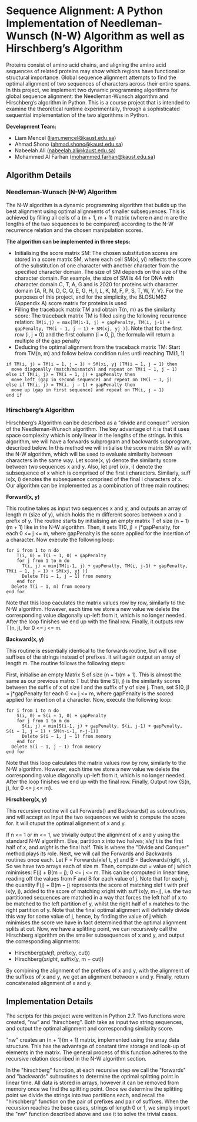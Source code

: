 # Sequence Alignment: A Python Implementation of Needleman-Wunsch (N-W) Algorithm as well as Hirschberg’s Algorithm

Proteins consist of amino acid chains, and aligning the amino acid sequences of related proteins may show which regions have functional or structural importance. Global sequence alignment attempts to find the optimal alignment of two sequences of characters across their entire spans. In this project, we implement two dynamic programming algorithms for global sequence alignment: the Needleman-Wunsch algorithm and Hirschberg’s algorithm in Python. This is a course project that is intended to examine the theoretical runtime experimentally, through a sophisticated sequential implementation of the two algorithms in Python. 

**Development Team:**
* Liam Mencel (liam.mencel@kaust.edu.sa)
* Ahmad Shono (ahmad.shono@kaust.edu.sa)
* Nabeelah Ali (nabeelah.ali@kaust.edu.sa)
* Mohammed Al Farhan (mohammed.farhan@kaust.edu.sa)

## Algorithm Details
### Needleman-Wunsch (N-W) Algorithm

The N-W algorithm is a dynamic programming algorithm that builds up the best alignment using optimal alignments of smaller subsequences. This is achieved by filling all cells of a (n + 1, m + 1) matrix (where n and m are the lengths of the two sequences to be compared) according to the N-W recurrence relation and the chosen manipulation scores. 

**The algorithm can be implemented in three steps:**
*  Initialising the score matrix SM: The chosen substitution scores are stored in a score matrix SM, where each cell SM(xi, yi) reflects the score of the substitution of one character with another character from the specified character domain. The size of SM depends on the size of the character domain. For example, the size of SM is 44 for DNA with character domain C, T, A, G and is 2020 for proteins with character domain {A, R, N, D, C, Q, E, G, H, I, L, K, M, F, P, S, T, W, Y, V}. For the purposes of this project, and for the simplicity, the BLOSUM62 (Appendix A) score matrix for proteins is used
*  Filling the traceback matrix TM and obtain T(n, m) as the similarity score: The traceback matrix TM is filled using the following recurrence relation: `TM(i,j) = max[TM(i-1, j) + gapPenalty, TM(i, j-1) + gapPenalty, TM(i − 1, j − 1) + SM(xj, yj )]`. Note that for the first row (i, j = 0) and the first column (i = 0, j), the formula will return a multiple of the gap penalty
*  Deducing the optimal alignment from the traceback matrix TM: Start from TM(n, m) and follow below condition rules until reaching TM(1, 1)
```
if TM(i, j) = TM(i − 1, j − 1) + SM(xi, yj )TM(i − 1, j − 1) then
  move diagonally (match/mismatch) and repeat on TM(i − 1, j − 1)
else if TM(i, j) = TM(i − 1, j) + gapPenalty then
  move left (gap in second sequence) and repeat on TM(i − 1, j)
else if TM(i, j) = TM(i, j − 1) + gapPenalty then
  move up (gap in first sequence) and repeat on TM(i, j − 1)
end if
```
### Hirschberg’s Algorithm

Hirschberg’s Algorithm can be described as a "divide and conquer" version of the Needleman-Wunsch algorithm. The key advantage of it is that it uses space complexity which is only linear in the lengths of the strings. In this algorithm, we will have a forwards subprogram and backwards subprogram, described below. In this method we will initialise the score matrix SM as with the N-W algorithm, which will be used to evaluate similarity between characters in the same way. Let score(x, y) denote the similarity score between two sequences x and y. Also, let pref ix(x, i) denote the subsequence of x which is comprised of the first i characters. Similarly, suff ix(x, i) denotes the subsequence comprised of the final i characters of x. Our algorithm can be implemented as a combination of three main routines:

**Forward(x, y)**

This routine takes as input two sequences x and y, and outputs an array of length m (size of y), which holds the m different scores between x and a prefix of y.
The routine starts by initialising an empty matrix T of size (n + 1)(m + 1) like in the N-W algorithm. Then, it sets T(0, j) = j*gapPenalty, for each 0 <= j <= m, where gapPenalty is the score applied for the insertion of a character. Now execute the following loop:
```
for i from 1 to n do
    T(i, 0) = T(i − 1, 0) + gapPenalty
    for j from 1 to m do
      T(i, j) = min[TM(i-1, j) + gapPenalty, TM(i, j-1) + gapPenalty, TM(i − 1, j − 1) + SM(xj, yj )]
      Delete T(i − 1, j − 1) from memory
    end for
  Delete T(i − 1, m) from memory
end for
```
Note that this loop caculates the matrix values row by row, similarly to the N-W algorithm. However, each time we store a new value we delete the corresponding value diagonally up-left from it, which is no longer needed. After the loop finishes we end up with the final row. Finally, it outputs row T(n, j), for 0 <= j <= m.

**Backward(x, y)**

This routine is essentially identical to the forwards routine, but will use suffixes of the strings instead of prefixes. It will again output an array of length m. The routine follows the following steps:

First, initialise an empty Matrix S of size (n + 1)(m + 1). This is almost the same as our previous matrix T but this time S(i, j) is the similarity scores between the suffix of x of size I and the suffix of y of size j.
Then, set S(0, j) = j*gapPenalty for each 0 <= j <= m, where gapPenalty is the scored applied for insertion of a character.
Now, execute the following loop:
```
for i from 1 to n do
    S(i, 0) = S(i − 1, 0) + gapPenalty
    for j from 1 to m do
      S(i, j) = min[S(i-1, j) + gapPenalty, S(i, j-1) + gapPenalty, S(i − 1, j − 1) + SM(n-i-1, n-j-1)]
      Delete S(i − 1, j − 1) from memory
    end for
  Delete S(i − 1, j − 1) from memory
end for
```
Note that this loop calculates the matrix values row by row, similarly to the N-W algorithm. However, each time we store a new value we delete the corresponding value diagonally up-left from it, which is no longer needed. After the loop finishes we end up with the final row.
Finally, Output row {S(n, j), for 0 <= j <= m}.

**Hirschberg(x, y)**

This recursive routine will call Forwards() and Backwards() as subroutines, and will accept as input the two sequences we wish to compute the score for. It will otuput the optimal alignment of x and y. 

If n <= 1 or m <= 1, we trivially output the alignment of x and y using the standard N-W algorithm. Else, partition x into two halves; *xlef* t is the first half of x, and *xright* is the final half. This is where the "Divide and Conquer" method plays its role. 
Next, we will call the Forwards and Backwards routines once each. Let F = Forwards(xlef t, y) and B = Backwards(right, y). So we have two arrays each of size m. 
Then, compute cut = value of j which minimises: F(j) + B(m − j); 0 <= j <= m. This can be computed in linear time; reading off the values from F and B for each value of j. Note that for each j, the quantity F(j) + B(m − j) represents the score of matching xlef t with pref ix(y, j), added to the score of matching xright with suff ix(y, m−j), i.e. the two partitioned sequences are matched in a way that forces the left half of x to be matched to the left partition of y, whilst the right half of x matches to the right partition of y. Note that the final optimal alignment will definitely divide this way for some value of j, hence, by finding the value of j which minimises the score we have in fact determined that the optimal alignment splits at cut. 
Now, we have a splitting point, we can recursively call the Hirschberg algorithm on the smaller subsequences of x and y, and output the corresponding alignments:

* Hirschberg(*xleft*, prefix(y, cut))
* Hirschberg(*xright*, suffix(y, m − cut))

By combining the alignment of the prefixes of x and y, with the alignment of the suffixes of x and y, we get an alignment between x and y. Finally, return concatenated alignment of x and y.

## Implementation Details

The scripts for this project were written in Python 2.7. Two functions were created, “nw” and “hirschberg”. Both take as input two string sequences, and output the optimal alignment and corresponding similarity score.

"nw" creates an (n + 1)(m + 1) matrix, implemented using the array data structure. This has the advantage of constant time storage and look-up of elements in the matrix. The general process of this function adheres to the recursive relation described in the N-W algorithm section.

In the "hirschberg" function, at each recursive step we call the "forwards" and "backwards" subroutines to determine the optimal splitting point in linear time. All data is stored in arrays, however it can be removed from memory once we find the splitting point. Once we determine the splitting point we divide the strings into two partitions each, and recall the "hirschberg" function on the pair of prefixes and pair of suffixes. When the recursion reaches the base cases, strings of length 0 or 1, we simply import the "nw" function described above and use it to solve the trivial cases.
